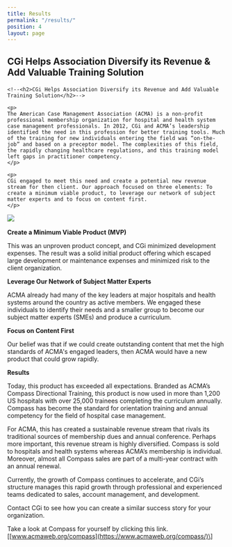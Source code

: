 ```yaml
---
title: Results
permalink: "/results/"
position: 4
layout: page
---
```



<h2 style="margin-bottom: 20px;">CGi Helps Association Diversify its Revenue & Add Valuable Training Solution</h2>



<div class="row mb-5 pb-4" style="margin-bottom: 1rem !important;">

  <div class="col-md-6">

    <!--<h2>CGi Helps Association Diversify its Revenue and Add Valuable Training Solution</h2>-->

    <p>
	The American Case Management Association (ACMA) is a non-profit professional membership organization for hospital and health system case management professionals. In 2012, CGi and ACMA’s leadership identified the need in this profession for better training tools. Much of the training for new individuals entering the field was “on-the-job” and based on a preceptor model. The complexities of this field, the rapidly changing healthcare regulations, and this training model left gaps in practitioner competency.
    </p>

    <p>
	CGi engaged to meet this need and create a potential new revenue stream for then client. Our approach focused on three elements: To create a minimum viable product, to leverage our network of subject matter experts and to focus on content first. 
    </p>

  </div>

  <div class="col-md-6">
    <img src="/uploads/Compass_2.jpg">
  </div>

</div>






**Create a Minimum Viable Product (MVP)**

This was an unproven product concept, and CGi minimized development expenses. The result was a solid initial product offering which escaped large development or maintenance expenses and minimized risk to the client organization.

**Leverage Our Network of Subject Matter Experts**

ACMA already had many of the key leaders at major hospitals and health systems around the country as active members. We engaged these individuals to identify their needs and a smaller group to become our subject matter experts (SMEs) and produce a curriculum.

**Focus on Content First**

Our belief was that if we could create outstanding content that met the high standards of ACMA's engaged leaders, then ACMA would have a new product that could grow rapidly.

**Results**

Today, this product has exceeded all expectations. Branded as ACMA’s Compass Directional Training, this product is now used in more than 1,200 US hospitals with over 25,000 trainees completing the curriculum annually. Compass has become the standard for orientation training and annual competency for the field of hospital case management.

For ACMA, this has created a sustainable revenue stream that rivals its traditional sources of membership dues and annual conference.
Perhaps more important, this revenue stream is highly diversified. Compass is sold to hospitals and health systems whereas ACMA’s membership is individual. Moreover, almost all Compass sales are part of a multi-year contract with an annual renewal.

Currently, the growth of Compass continues to accelerate, and CGi’s structure manages this rapid growth through professional and experienced teams dedicated to sales, account management, and development.

Contact CGi to see how you can create a similar success story for your organization. 

Take a look at Compass for yourself by clicking this link. \[[www.acmaweb.org/compass](https://www.acmaweb.org/compass/)\]


